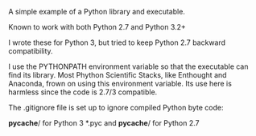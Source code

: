 A simple example of a Python library and executable.

Known to work with both Python 2.7 and Python 3.2+

I wrote these for Python 3, but tried to keep
Python 2.7 backward compatibility.

I use the PYTHONPATH environment variable so that the
executable can find its library.  Most Phython Scientific
Stacks, like Enthought and Anaconda, frown on using this
environment variable.  Its use here is harmless since the
code is 2.7/3 compatible.

The .gitignore file is set up to ignore compiled Python
byte code:

  __pycache__/             for Python 3
  *.pyc and __pycache__/   for Python 2.7

